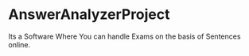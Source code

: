 # AnswerAnalyzerProject
Its a Software Where You can handle Exams on the basis of Sentences online.
